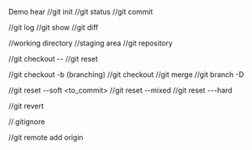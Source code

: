 Demo hear
//git init 
//git status 
//git commit 

//git log 
//git show 
//git diff 

//working directory 
//staging area
//git repository

//git checkout -- <file>
//git reset 

//git checkout -b <branch> (branching)
//git checkout <branch>
//git merge
//git branch -D <branch> 

//git reset --soft <to_commit>
//git reset --mixed <to-commit>
//git reset ---hard <to-commit>

//git revert <commit>

//.gitignore

//git remote add origin <url>